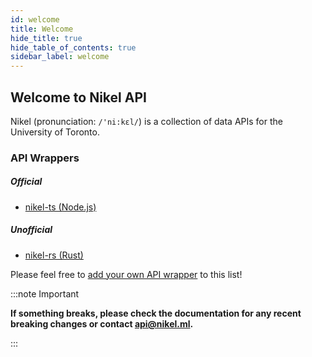 ```yaml
---
id: welcome
title: Welcome
hide_title: true
hide_table_of_contents: true
sidebar_label: welcome
---
```


## Welcome to Nikel API

Nikel (pronunciation: `/'ni:kɛl/`) is a collection of data APIs for the University of Toronto.

### API Wrappers

##### Official

* [nikel-ts (Node.js)](https://www.npmjs.com/package/nikel)

##### Unofficial

* [nikel-rs (Rust)](https://crates.io/crates/nikel-rs)

Please feel free to [add your own API wrapper](https://github.com/nikel-api/nikel-docs/edit/master/docs/welcome.md) to this list!

:::note Important

**If something breaks, please check the documentation for any recent breaking changes or contact [api@nikel.ml](mailto:api@nikel.ml).**

:::

